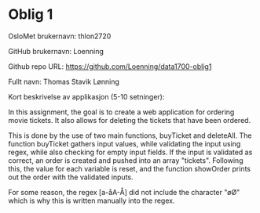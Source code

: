 Oblig 1
=======
OsloMet brukernavn: thlon2720

GitHub brukernavn: Loenning

Github repo URL: https://github.com/Loenning/data1700-oblig1

Fullt navn: Thomas Stavik Lønning

Kort beskrivelse av applikasjon (5-10 setninger):

In this assignment, the goal is to create a web application for ordering movie tickets.
It also allows for deleting the tickets that have been ordered.

This is done by the use of two main functions, buyTicket and deleteAll.
The function buyTicket gathers input values, while validating the input using regex, while
also checking for empty input fields.
If the input is validated as correct, an order is created and pushed into an array "tickets".
Following this, the value for each variable is reset, and the function showOrder prints out
the order with the validated inputs.

For some reason, the regex [a-åA-Å] did not include the character "øØ" which is why this is
written manually into the regex.
